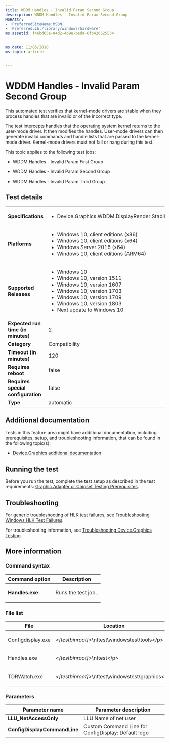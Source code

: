 ```yaml
---
title: WDDM Handles - Invalid Param Second Group
description: WDDM Handles - Invalid Param Second Group
MSHAttr:
- 'PreferredSiteName:MSDN'
- 'PreferredLib:/library/windows/hardware'
ms.assetid: f46bd65e-04d2-4b9e-beda-6fb426525534


ms.date: 11/05/2018
ms.topic: article


---
```


# <span id="p_hlk_test.22a42a7b-0ff4-4777-a330-7b5ab564a89a"></span>WDDM Handles - Invalid Param Second Group


This automated test verifies that kernel-mode drivers are stable when they process handles that are invalid or of the incorrect type.

The test intercepts handles that the operating system kernel returns to the user-mode driver. It then modifies the handles. User-mode drivers can then generate invalid commands and handle lists that are passed to the kernel-mode driver. Kernel-mode drivers must not fail or hang during this test.

This topic applies to the following test jobs:

-   WDDM Handles - Invalid Param First Group

-   WDDM Handles - Invalid Param Second Group

-   WDDM Handles - Invalid Param Third Group

## Test details

|||
|---|---|
| **Specifications**  | <ul><li>Device.Graphics.WDDM.DisplayRender.Stability</li></ul> |  
| **Platforms**   | <ul><li>Windows 10, client editions (x86)</li><li>Windows 10, client editions (x64)</li><li>Windows Server 2016 (x64)</li><li>Windows 10, client editions (ARM64)</li></ul> |
| **Supported Releases** | <ul><li>Windows 10</li><li>Windows 10, version 1511</li><li>Windows 10, version 1607</li><li>Windows 10, version 1703</li><li>Windows 10, version 1709</li><li>Windows 10, version 1803</li><li>Next update to Windows 10</li></ul> |
|**Expected run time (in minutes)**| 2 |
|**Category**| Compatibility |
|**Timeout (in minutes)**| 120 |
|**Requires reboot**| false |
|**Requires special configuration**| false |
|**Type**| automatic |



## <span id="Additional_documentation"></span><span id="additional_documentation"></span><span id="ADDITIONAL_DOCUMENTATION"></span>Additional documentation


Tests in this feature area might have additional documentation, including prerequisites, setup, and troubleshooting information, that can be found in the following topic(s):

-   [Device.Graphics additional documentation](device-graphics-additional-documentation.md)

## <span id="Running_the_test"></span><span id="running_the_test"></span><span id="RUNNING_THE_TEST"></span>Running the test


Before you run the test, complete the test setup as described in the test requirements: [Graphic Adapter or Chipset Testing Prerequisites](graphic-adapter-or-chipset-testing-prerequisites.md).

## <span id="Troubleshooting"></span><span id="troubleshooting"></span><span id="TROUBLESHOOTING"></span>Troubleshooting


For generic troubleshooting of HLK test failures, see [Troubleshooting Windows HLK Test Failures](../user/troubleshooting-windows-hlk-test-failures.md).

For troubleshooting information, see [Troubleshooting Device.Graphics Testing](troubleshooting-devicegraphics-testing.md).

## <span id="More_information"></span><span id="more_information"></span><span id="MORE_INFORMATION"></span>More information


### <span id="Command_syntax"></span><span id="command_syntax"></span><span id="COMMAND_SYNTAX"></span>Command syntax

<table>
<colgroup>
<col width="50%" />
<col width="50%" />
</colgroup>
<thead>
<tr class="header">
<th>Command option</th>
<th>Description</th>
</tr>
</thead>
<tbody>
<tr class="odd">
<td><p><strong>Handles.exe</strong></p></td>
<td><p>Runs the test job..</p></td>
</tr>
</tbody>
</table>



### <span id="File_list"></span><span id="file_list"></span><span id="FILE_LIST"></span>File list

<table>
<colgroup>
<col width="50%" />
<col width="50%" />
</colgroup>
<thead>
<tr class="header">
<th>File</th>
<th>Location</th>
</tr>
</thead>
<tbody>
<tr class="odd">
<td><p>Configdisplay.exe</p></td>
<td><p><em>&lt;[testbinroot]&gt;</em>\nttest\windowstest\tools&lt;/p&gt;</td>
</tr>
<tr class="even">
<td><p>Handles.exe</p></td>
<td><p><em>&lt;[testbinroot]&gt;</em>\nttest&lt;/p&gt;</td>
</tr>
<tr class="odd">
<td><p>TDRWatch.exe</p></td>
<td><p><em>&lt;[testbinroot]&gt;</em>\nttest\windowstest\graphics&lt;/p&gt;</td>
</tr>
</tbody>
</table>



### <span id="Parameters"></span><span id="parameters"></span><span id="PARAMETERS"></span>Parameters

| Parameter name               | Parameter description                               |
|------------------------------|-----------------------------------------------------|
| **LLU\_NetAccessOnly**       | LLU Name of net user                                |
| **ConfigDisplayCommandLine** | Custom Command Line for ConfigDisplay: Default logo |












